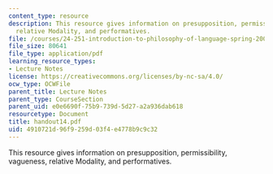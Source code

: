 ```yaml
---
content_type: resource
description: This resource gives information on presupposition, permissibility,  vagueness,
  relative Modality, and performatives.
file: /courses/24-251-introduction-to-philosophy-of-language-spring-2005/4910721d96f9259d03f4e4778b9c9c32_handout14.pdf
file_size: 80641
file_type: application/pdf
learning_resource_types:
- Lecture Notes
license: https://creativecommons.org/licenses/by-nc-sa/4.0/
ocw_type: OCWFile
parent_title: Lecture Notes
parent_type: CourseSection
parent_uid: e0e6690f-75b9-739d-5d27-a2a936dab618
resourcetype: Document
title: handout14.pdf
uid: 4910721d-96f9-259d-03f4-e4778b9c9c32
---
```

This resource gives information on presupposition, permissibility,  vagueness, relative Modality, and performatives.